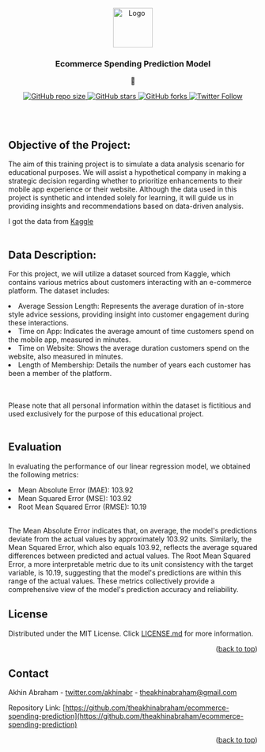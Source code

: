 <br />
<div align="center">
  <a href="https://github.com/theakhinabraham/doable-todo-list-app">
    <img src="https://s3.dualstack.us-east-2.amazonaws.com/pythondotorg-assets/media/files/python-logo-only.svg" alt="Logo" width="auto" height="80">
  </a>

  <h3 align="center">Ecommerce Spending Prediction Model</h3>

  <p align="center">
    🛒 
  </p>
  
  <a href="#">![GitHub repo size](https://img.shields.io/github/repo-size/theakhinabraham/doable-todo-list-app)
  <a href="https://github.com/theakhinabraham/ecommerce-spending-prediction">![GitHub stars](https://img.shields.io/github/stars/theakhinabraham/ecommerce-spending-prediction?style=social)
  <a href="https://github.com/theakhinabraham/ecommerce-spending-prediction">![GitHub forks](https://img.shields.io/github/forks/theakhinabraham/ecommerce-spending-prediction?style=social)
  <a href="https://twitter.com/theakhin">![Twitter Follow](https://img.shields.io/twitter/follow/akhinabr?style=social)</a>

</div>
    <br /> <br>

## Objective of the Project:

The aim of this training project is to simulate a data analysis scenario for educational purposes. We will assist a hypothetical company in making a strategic decision regarding whether to prioritize enhancements to their mobile app experience or their website. Although the data used in this project is synthetic and intended solely for learning, it will guide us in providing insights and recommendations based on data-driven analysis.

I got the data from <a href="https://www.kaggle.com/datasets/kolawale/focusing-on-mobile-app-or-website/data">Kaggle</a>
    <br /> <br>


## Data Description:

For this project, we will utilize a dataset sourced from Kaggle, which contains various metrics about customers interacting with an e-commerce platform. The dataset includes:

<li>Average Session Length: Represents the average duration of in-store style advice sessions, providing insight into customer engagement during these interactions.</li>
<li>Time on App: Indicates the average amount of time customers spend on the mobile app, measured in minutes.</li>
<li>Time on Website: Shows the average duration customers spend on the website, also measured in minutes.</li>
<li>Length of Membership: Details the number of years each customer has been a member of the platform.</li>
<br /> <br>

Please note that all personal information within the dataset is fictitious and used exclusively for the purpose of this educational project.
<br /> <br>
## Evaluation

In evaluating the performance of our linear regression model, we obtained the following metrics:

<li>Mean Absolute Error (MAE): 103.92 </li>
<li>Mean Squared Error (MSE): 103.92 </li>
<li>Root Mean Squared Error (RMSE): 10.19 </li>
<br>

The Mean Absolute Error indicates that, on average, the model's predictions deviate from the actual values by approximately 103.92 units. Similarly, the Mean Squared Error, which also equals 103.92, reflects the average squared differences between predicted and actual values. The Root Mean Squared Error, a more interpretable metric due to its unit consistency with the target variable, is 10.19, suggesting that the model's predictions are within this range of the actual values. These metrics collectively provide a comprehensive view of the model's prediction accuracy and reliability.

<!-- LICENSE -->
## License

Distributed under the MIT License. Click [LICENSE.md](https://github.com/theakhinabraham/ecommerce-spending-prediction/blob/main/LICENSE.md) for more information.

<p align="right">(<a href="#readme-top">back to top</a>)</p>



<!-- CONTACT -->
## Contact

Akhin Abraham - [twitter.com/akhinabr](https://twitter.com/akhinabr) - theakhinabraham@gmail.com

Repository Link: [https://github.com/theakhinabraham/ecommerce-spending-prediction](https://github.com/theakhinabraham/ecommerce-spending-prediction)

<p align="right">(<a href="#readme-top">back to top</a>)</p>
